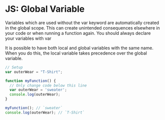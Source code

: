 # JS: Global Variable

Variables which are used without the var keyword are automatically created in the global scope. This can create unintended consequences elsewhere in your code or when running a function again. You should always declare your variables with var

It is possible to have both local and global variables with the same name. When you do this, the local variable takes precedence over the global variable.

```js
// Setup
var outerWear = "T-Shirt";

function myFunction() {
  // Only change code below this line
  var outerWear = 'sweater';
  console.log(outerWear);
}

myFunction(); // `sweater`
console.log(outerWear); // `T-Shirt`
```